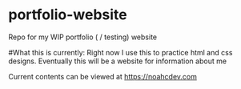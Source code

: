 # portfolio-website
Repo for my WIP portfolio ( / testing) website 

#What this is currently:
Right now I use this to practice html and css designs.
Eventually this will be a website for information about me

Current contents can be viewed at https://noahcdev.com
